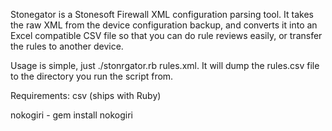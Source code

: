 Stonegator is a Stonesoft Firewall XML configuration parsing tool. It takes the raw XML from the device configuration backup, and converts
it into an Excel compatible CSV file so that you can do rule reviews easily, or transfer the rules to another device.

Usage is simple, just ./stonrgator.rb rules.xml. It will dump the rules.csv file to the directory you run the script from.

Requirements:
csv (ships with Ruby)

nokogiri - gem install nokogiri
